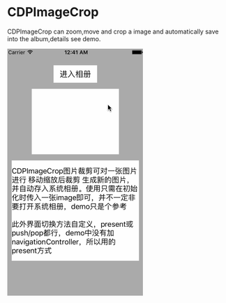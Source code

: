 # CDPImageCrop
CDPImageCrop can zoom,move and crop a image and automatically save into the album,details see demo.

![image](https://github.com/cdpenggod/CDPImageCrop/blob/master/gif.gif)
